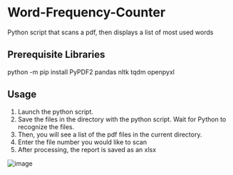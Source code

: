 # Word-Frequency-Counter
Python script that scans a pdf, then displays a list of most used words

## Prerequisite Libraries
python -m pip install PyPDF2 pandas nltk tqdm openpyxl

## Usage
1. Launch the python script.
2. Save the files in the directory with the python script. Wait for Python to recognize the files. 
3. Then, you will see a list of the pdf files in the current directory.
4. Enter the file number you would like to scan
5. After processing, the report is saved as an xlsx

![image](https://github.com/thatdecade/Word-Frequency-Counter/assets/6401110/dec37900-327b-4358-b718-016a1aa9604f)

